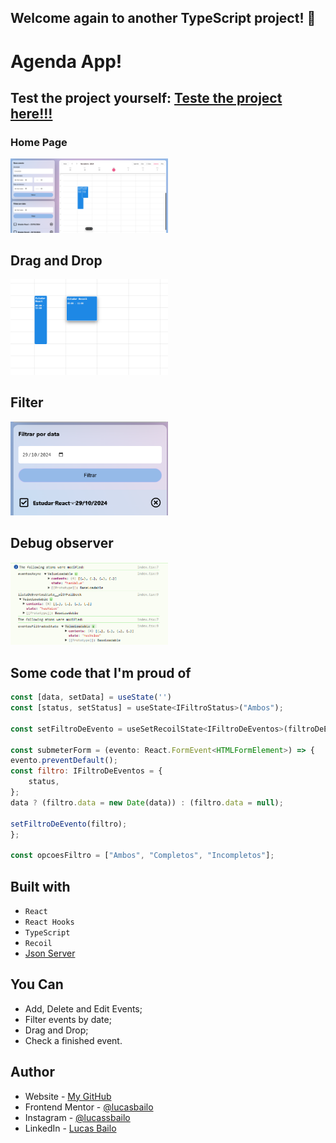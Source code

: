 ## Welcome again to another TypeScript project! 👋

# Agenda App!

## Test the project yourself: [Teste the project here!!!](https://manage-state-recoil.vercel.app/)

### Home Page

<img src="./public/Main.png" alt="Main page" width="50%">

## Drag and Drop 

<img src="./public/drag.png" alt="Drag" width="50%">

## Filter

<img src="./public/filter.png" alt="Filter" width="50%">

## Debug observer

<img src="./public/debug.png" alt="Debug" width="50%">


## Some code that I'm proud of
```js
const [data, setData] = useState('')
const [status, setStatus] = useState<IFiltroStatus>("Ambos");

const setFiltroDeEvento = useSetRecoilState<IFiltroDeEventos>(filtroDeEventos)

const submeterForm = (evento: React.FormEvent<HTMLFormElement>) => {
evento.preventDefault();
const filtro: IFiltroDeEventos = {
    status,
};
data ? (filtro.data = new Date(data)) : (filtro.data = null);

setFiltroDeEvento(filtro);
};

const opcoesFiltro = ["Ambos", "Completos", "Incompletos"];
```

## Built with

- `React`
- `React Hooks`
- `TypeScript`
- `Recoil`
- [Json Server](https://github.com/typicode/json-server#getting-started)

## You Can
- Add, Delete and Edit Events;
- Filter events by date;
- Drag and Drop;
- Check a finished event.

## Author

- Website - [My GitHub](https://github.com/lucasbailo)
- Frontend Mentor - [@lucasbailo](https://www.frontendmentor.io/profile/lucasbailo)
- Instagram - [@lucassbailo](https://www.instagram.com/lucassbailo/)
- LinkedIn - [Lucas Bailo](https://www.linkedin.com/in/lcsbailo)